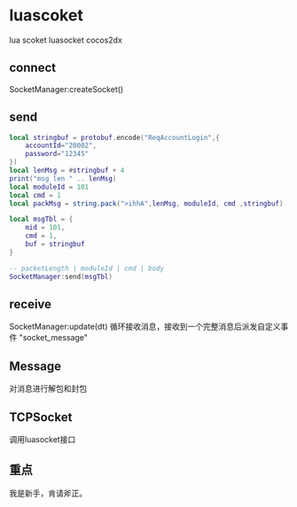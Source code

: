 # luascoket
lua scoket luasocket cocos2dx 

## connect
SocketManager:createSocket()

## send
```lua
local stringbuf = protobuf.encode("ReqAccountLogin",{
    accountId="20002",
    password="12345"
})
local lenMsg = #stringbuf + 4 
print("msg len " .. lenMsg)
local moduleId = 101
local cmd = 1
local packMsg = string.pack(">ihhA",lenMsg, moduleId, cmd ,stringbuf)

local msgTbl = {
    mid = 101,
    cmd = 1,
    buf = stringbuf
}

-- packetLength | moduleId | cmd | body
SocketManager:send(msgTbl)
```

## receive
SocketManager:update(dt) 
循环接收消息，接收到一个完整消息后派发自定义事件 "socket_message"

## Message
对消息进行解包和封包

## TCPSocket
调用luasocket接口

## 重点
我是新手，肯请斧正。